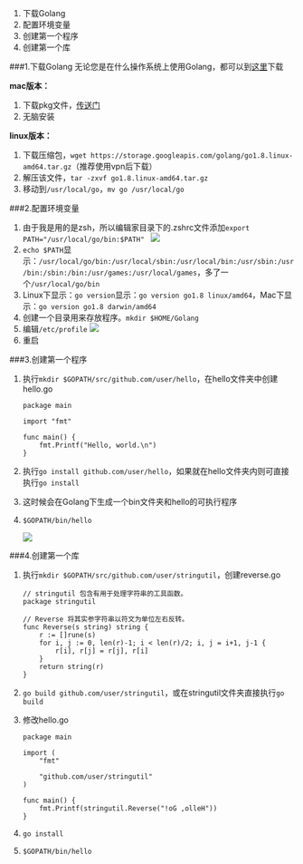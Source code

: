 1. 下载Golang
2. 配置环境变量
3. 创建第一个程序
4. 创建第一个库

###1.下载Golang
无论您是在什么操作系统上使用Golang，都可以到[这里](https://golang.org/dl/)下载

**mac版本：**

1. 下载pkg文件，[传送门](https://storage.googleapis.com/golang/go1.8.darwin-amd64.pkg)
2. 无脑安装

**linux版本：**

1. 下载压缩包，`wget https://storage.googleapis.com/golang/go1.8.linux-amd64.tar.gz`（推荐使用vpn后下载）
2. 解压该文件，`tar -zxvf go1.8.linux-amd64.tar.gz`
3. 移动到`/usr/local/go`，`mv go /usr/local/go`

###2.配置环境变量
1. 由于我是用的是zsh，所以编辑家目录下的.zshrc文件添加`export PATH="/usr/local/go/bin:$PATH" `
![](http://zhangjianping.890m.com/wp-content/uploads/2017/03/QQ20170314-153646.png)
2. `echo $PATH`显示：`/usr/local/go/bin:/usr/local/sbin:/usr/local/bin:/usr/sbin:/usr/bin:/sbin:/bin:/usr/games:/usr/local/games`，多了一个`/usr/local/go/bin`
3. Linux下显示：`go version`显示：`go version go1.8 linux/amd64`，Mac下显示：`go version go1.8 darwin/amd64`
4. 创建一个目录用来存放程序。`mkdir $HOME/Golang`
5. 编辑`/etc/profile`
![](http://zhangjianping.890m.com/wp-content/uploads/2017/03/QQ20170314-155223.png)
6. 重启

###3.创建第一个程序
1. 执行`mkdir $GOPATH/src/github.com/user/hello`，在hello文件夹中创建hello.go

	```
	package main
	
	import "fmt"
	
	func main() {
		fmt.Printf("Hello, world.\n")
	}
	```
2. 执行`go install github.com/user/hello`，如果就在hello文件夹内则可直接执行`go install`
3. 这时候会在Golang下生成一个bin文件夹和hello的可执行程序
4. `$GOPATH/bin/hello`

	![](http://zhangjianping.890m.com/wp-content/uploads/2017/03/QQ20170314-160244.png)
	
###4.创建第一个库
1. 执行`mkdir $GOPATH/src/github.com/user/stringutil`，创建reverse.go

	```
	// stringutil 包含有用于处理字符串的工具函数。
	package stringutil
	
	// Reverse 将其实参字符串以符文为单位左右反转。
	func Reverse(s string) string {
		r := []rune(s)
		for i, j := 0, len(r)-1; i < len(r)/2; i, j = i+1, j-1 {
			r[i], r[j] = r[j], r[i]
		}
		return string(r)
	}
	```
	
2. `go build github.com/user/stringutil`，或在stringutil文件夹直接执行`go build`
3. 修改hello.go

	```
	package main

	import (
		"fmt"
	
		"github.com/user/stringutil"
	)
	
	func main() {
		fmt.Printf(stringutil.Reverse("!oG ,olleH"))
	}
	```
4. `go install`
5. `$GOPATH/bin/hello`


